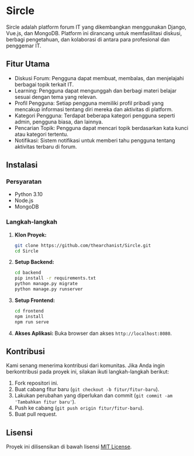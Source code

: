 # Sircle

Sircle adalah platform forum IT yang dikembangkan menggunakan Django, Vue.js, dan MongoDB. Platform ini dirancang untuk memfasilitasi diskusi, berbagi pengetahuan, dan kolaborasi di antara para profesional dan penggemar IT.

## Fitur Utama

- Diskusi Forum: Pengguna dapat membuat, membalas, dan menjelajahi berbagai topik terkait IT.
- Learning: Pengguna dapat mengunggah dan berbagi materi belajar sesuai dengan tema yang relevan.
- Profil Pengguna: Setiap pengguna memiliki profil pribadi yang mencakup informasi tentang diri mereka dan aktivitas di platform.
- Kategori Pengguna: Terdapat beberapa kategori pengguna seperti admin, pengguna biasa, dan lainnya.
- Pencarian Topik: Pengguna dapat mencari topik berdasarkan kata kunci atau kategori tertentu.
- Notifikasi: Sistem notifikasi untuk memberi tahu pengguna tentang aktivitas terbaru di forum.

## Instalasi

### Persyaratan

- Python 3.10
- Node.js
- MongoDB

### Langkah-langkah

1. **Klon Proyek:**
    ```bash
    git clone https://github.com/thearchanist/Sircle.git
    cd Sircle
    ```

2. **Setup Backend:**
    ```bash
    cd backend
    pip install -r requirements.txt
    python manage.py migrate
    python manage.py runserver
    ```

3. **Setup Frontend:**
    ```bash
    cd frontend
    npm install
    npm run serve
    ```

4. **Akses Aplikasi:**
    Buka browser dan akses `http://localhost:8080`.

## Kontribusi

Kami senang menerima kontribusi dari komunitas. Jika Anda ingin berkontribusi pada proyek ini, silakan ikuti langkah-langkah berikut:

1. Fork repositori ini.
2. Buat cabang fitur baru (`git checkout -b fitur/fitur-baru`).
3. Lakukan perubahan yang diperlukan dan commit (`git commit -am 'Tambahkan fitur baru'`).
4. Push ke cabang (`git push origin fitur/fitur-baru`).
5. Buat pull request.

## Lisensi

Proyek ini dilisensikan di bawah lisensi [MIT License](LICENSE).
